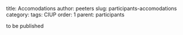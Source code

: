 title: Accomodations
author: peeters
slug: participants-accomodations
category:
tags: CIUP
order: 1
parent: participants


to be published
